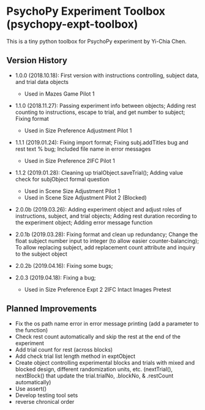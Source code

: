 # PsychoPy Experiment Toolbox (psychopy-expt-toolbox)

This is a tiny python toolbox for PsychoPy experiment by Yi-Chia Chen.

## Version History
- 1.0.0 (2018.10.18): First version with instructions controlling, subject data, and trial data objects
    - Used in Mazes Game Pilot 1

- 1.1.0 (2018.11.27): Passing experiment info between objects;
                      Adding rest counting to instructions, escape to trial, and get number to subject;
                      Fixing format
    - Used in Size Preference Adjustment Pilot 1

- 1.1.1 (2019.01.24): Fixing import format;
                      Fixing subj.addTitles bug and rest text % bug;
                      Included file name in error messages
    - Used in Size Preference 2IFC Pilot 1

- 1.1.2 (2019.01.28): Cleaning up trialObject.saveTrial();
                      Adding value check for subjObject formal question
    - Used in Scene Size Adjustment Pilot 1
    - Used in Scene Size Adjustment Pilot 2 (Blocked)

- 2.0.0b (2019.03.26): Adding experiment object and adjust roles of instructions, subject, and trial objects;
                       Adding rest duration recording to the experiment object;
                       Adding error message function

- 2.0.1b (2019.03.28): Fixing format and clean up redundancy;
                       Change the float subject number input to integer (to allow easier counter-balancing);
                       To allow replacing subject, add replacement count attribute and inquiry to the subject object

- 2.0.2b (2019.04.16): Fixing some bugs;

- 2.0.3 (2019.04.18): Fixing a bug;
    - Used in Size Preference Expt 2 2IFC Intact Images Pretest


## Planned Improvements
- Fix the os path name error in error message printing (add a parameter to the function)
- Check rest count automatically and skip the rest at the end of the experiment
- Add trial count for rest (across blocks)
- Add check trial list length method in exptObject
- Create object controlling experimental blocks and trials with mixed and blocked design, different randomization units, etc. (nextTrial(), nextBlock() that update the trial.trialNo, .blockNo, & .restCount automatically)
- Use assert()
- Develop testing tool sets
- reverse chronical order
